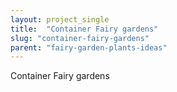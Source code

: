 ```yaml
---
layout: project_single
title:  "Container Fairy gardens"
slug: "container-fairy-gardens"
parent: "fairy-garden-plants-ideas"
---
```

Container Fairy gardens